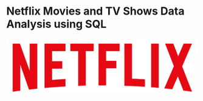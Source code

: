# Netflix Movies and TV Shows Data Analysis using SQL

![Netflix Logo](https://github.com/muhammed-saheer/netflix_sql_project/blob/main/logo.png)
